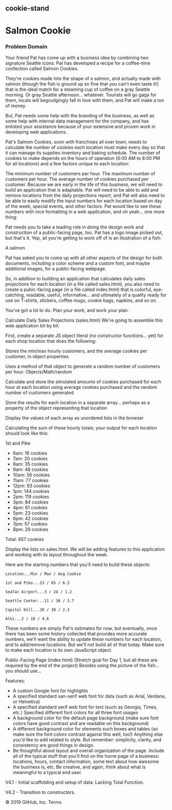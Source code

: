 ## cookie-stand
# Salmon Cookie

### Problem Domain ###

Your friend Pat has come up with a business idea by combining two signature Seattle icons: Pat has developed a recipe for a coffee-time confection called Salmon Cookies.

They're cookies made into the shape of a salmon, and actually made with salmon (though the fish is ground up so fine that you can't even taste it!) that is the ideal match for a steaming cup of coffee on a gray Seattle morning. Or gray Seattle afternoon... whatever. Tourists will go gaga for them, locals will begrudgingly fall in love with them, and Pat will make a ton of money.

But, Pat needs some help with the branding of the business, as well as some help with internal data management for the company, and has enlisted your assistance because of your extensive and proven work in developing web applications.

Pat's Salmon Cookies, soon with franchises all over town, needs to calculate the number of cookies each location must make every day so that it can manage its supplies inventory and baking schedule. The number of cookies to make depends on the hours of operation (6:00 AM to 8:00 PM for all locations) and a few factors unique to each location:

The minimum number of customers per hour.
The maximum number of customers per hour.
The average number of cookies purchased per customer.
Because we are early in the life of this business, we will need to build an application that is adaptable. Pat will need to be able to add and remove locations from the daily projections report, and Pat will also need to be able to easily modify the input numbers for each location based on day of the week, special events, and other factors. Pat would like to see these numbers with nice formatting in a web application, and oh yeah... one more thing:

Pat needs you to take a leading role in doing the design work and construction of a public-facing page, too. Pat has a logo image picked out, but that's it. Yep, all you're getting to work off of is an illustration of a fish:

A salmon

Pat has asked you to come up with all other aspects of the design for both documents, including a color scheme and a custom font, and maybe additional images, for a public-facing webpage.

So, in addition to building an application that calculates daily sales projections for each location (in a file called sales.html), you also need to create a pubic-facing page (in a file called index.html) that is colorful, eye-catching, readable, useful, informative... and ultimately of a quality ready for use on T-shirts, stickers, coffee mugs, cookie bags, napkins, and so on.

You've got a lot to do. Plan your work, and work your plan.

Calculate Daily Sales Projections (sales.html)
We're going to assemble this web application bit by bit.

First, create a separate JS object literal (no constructor functions... yet) for each shop location that does the following:

Stores the min/max hourly customers, and the average cookies per customer, in object properties

Uses a method of that object to generate a random number of customers per hour. Objects/Math/random

Calculate and store the simulated amounts of cookies purchased for each hour at each location using average cookies purchased and the random number of customers generated

Store the results for each location in a separate array... perhaps as a property of the object representing that location

Display the values of each array as unordered lists in the browser

Calculating the sum of these hourly totals; your output for each location should look like this:

1st and Pike

- 6am: 16 cookies
- 7am: 20 cookies
- 8am: 35 cookies
- 9am: 48 cookies
- 10am: 56 cookies
- 11am: 77 cookies
- 12pm: 93 cookies
- 1pm: 144 cookies
- 2pm: 119 cookies
- 3pm: 84 cookies
- 4pm: 61 cookies
- 5pm: 23 cookies
- 6pm: 42 cookies
- 7pm: 57 cookies
- 8pm: 29 cookies

Total: 657 cookies

Display the lists on sales.html. We will be adding features to this application and working with its layout throughout the week.

Here are the starting numbers that you'll need to build these objects:

    Location...Min / Max / Avg Cookie

    1st and Pike...23 / 65 / 6.3

    SeaTac Airport...3 / 24 / 1.2

    Seattle Center...11 / 38 / 3.7

    Capitol Hill...20 / 38 / 2.3

    Alki...2 / 16 /	4.6

These numbers are simply Pat's estimates for now, but eventually, once there has been some history collected that provides more accurate numbers, we'll want the ability to update these numbers for each location, and to add/remove locations. But we'll not build all of that today. Make sure to make each location is its own JavaScript object.

Public-Facing Page (index.html) (Stretch goal for Day 1, but all these are required by the end of the project)
Besides using the picture of the fish... you should use...

Features:
- A custom Google font for highlights
- A specified standard san-serif web font for data (such as Arial, Verdana, or Helvetica)
- A specified standard serif web font for text (such as Georgia, Times, etc.)
Specified different font colors for all three font usages
- A background color for the default page background (make sure font colors have good contrast and are readable on this background)
- A different background color for elements such boxes and tables (so make sure the font colors contrast against this well, too!)
Anything else you'd like to add related to style. But remember: simplicity, clarity, and consistency are good things in design.
- Be thoughtful about layout and overall organization of the page.
Include all of the typical stuff that you'll find on the home page of a business: locations, hours, contact information, some text about how awesome the business is, etc. Be creative, and again, think about what is meaningful to a typical end user.

V4.1 - Initial scaffolding and setup of data. Lacking Total Function.

V4.2 - Transition to constructors.

© 2019 GitHub, Inc.
Terms